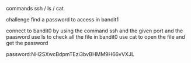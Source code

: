 commands
ssh / ls / cat

challenge
find a password to access in bandit1

connect to bandit0 by using the command ssh and the given port and the paasword
use ls to check all the file in bandit0
use cat to open the file and get the password

password:NH2SXwcBdpmTEzi3bvBHMM9H66vVXJL
